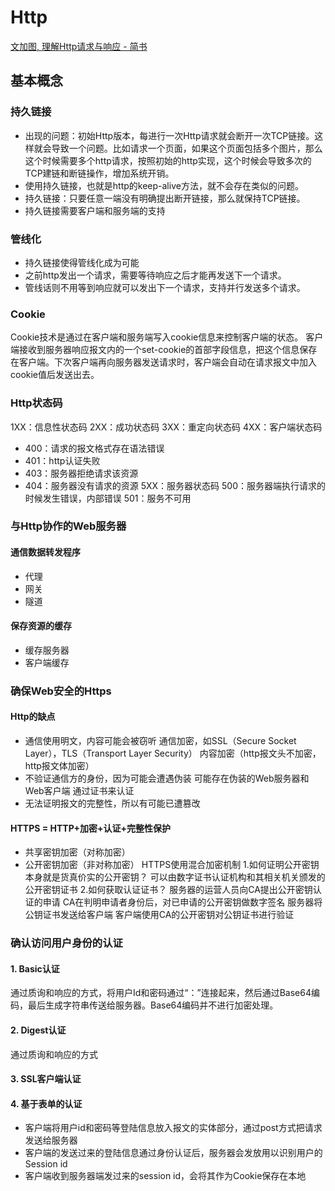 # Http
[文加图, 理解Http请求与响应 - 简书](https://www.jianshu.com/p/51a61845e66a#)
## 基本概念
### 持久链接
* 出现的问题：初始Http版本，每进行一次Http请求就会断开一次TCP链接。这样就会导致一个问题。比如请求一个页面，如果这个页面包括多个图片，那么这个时候需要多个http请求，按照初始的http实现，这个时候会导致多次的TCP建链和断链操作，增加系统开销。
* 使用持久链接，也就是http的keep-alive方法，就不会存在类似的问题。
* 持久链接：只要任意一端没有明确提出断开链接，那么就保持TCP链接。
* 持久链接需要客户端和服务端的支持
### 管线化
* 持久链接使得管线化成为可能
* 之前http发出一个请求，需要等待响应之后才能再发送下一个请求。
* 管线话则不用等到响应就可以发出下一个请求，支持并行发送多个请求。
### Cookie
Cookie技术是通过在客户端和服务端写入cookie信息来控制客户端的状态。
客户端接收到服务器响应报文内的一个set-cookie的首部字段信息，把这个信息保存在客户端。下次客户端再向服务器发送请求时，客户端会自动在请求报文中加入cookie值后发送出去。
### Http状态码
1XX：信息性状态码
2XX：成功状态码
3XX：重定向状态码
4XX：客户端状态码
* 400：请求的报文格式存在语法错误
* 401：http认证失败
* 403：服务器拒绝请求该资源
* 404：服务器没有请求的资源
5XX：服务器状态码
500：服务器端执行请求的时候发生错误，内部错误
501：服务不可用
### 与Http协作的Web服务器
#### 通信数据转发程序
* 代理
* 网关
* 隧道
#### 保存资源的缓存
* 缓存服务器
* 客户端缓存

### 确保Web安全的Https
#### Http的缺点
* 通信使用明文，内容可能会被窃听
通信加密，如SSL（Secure Socket Layer），TLS（Transport Layer Security）
内容加密（http报文头不加密，http报文体加密）
* 不验证通信方的身份，因为可能会遭遇伪装
可能存在伪装的Web服务器和Web客户端
通过证书来认证
* 无法证明报文的完整性，所以有可能已遭篡改
#### HTTPS = HTTP+加密+认证+完整性保护
* 共享密钥加密（对称加密）
* 公开密钥加密（非对称加密）
HTTPS使用混合加密机制
1.如何证明公开密钥本身就是货真价实的公开密钥？
可以由数字证书认证机构和其相关机关颁发的公开密钥证书
2.如何获取认证证书？
服务器的运营人员向CA提出公开密钥认证的申请
CA在判明申请者身份后，对已申请的公开密钥做数字签名
服务器将公钥证书发送给客户端
客户端使用CA的公开密钥对公钥证书进行验证
### 确认访问用户身份的认证
#### 1. Basic认证
通过质询和响应的方式，将用户Id和密码通过“：”连接起来，然后通过Base64编码，最后生成字符串传送给服务器。Base64编码并不进行加密处理。
#### 2. Digest认证
通过质询和响应的方式
#### 3. SSL客户端认证
#### 4. 基于表单的认证
* 客户端将用户id和密码等登陆信息放入报文的实体部分，通过post方式把请求发送给服务器
* 客户端的发送过来的登陆信息通过身份认证后，服务器会发放用以识别用户的Session id
* 客户端收到服务器端发过来的session id，会将其作为Cookie保存在本地
